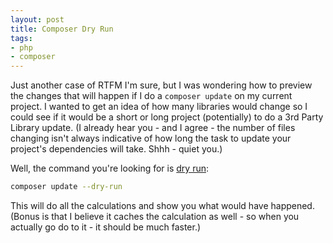 ```yaml
---
layout: post
title: Composer Dry Run
tags:
- php
- composer
---
```

Just another case of RTFM I'm sure, but I was wondering how to preview the changes that will happen if I do a `composer update` on my current project.  I wanted to get an idea of how many libraries would change so I could see if it would be a short or long project (potentially) to do a 3rd Party Library update. (I already hear you - and I agree - the number of files changing isn't always indicative of how long the task to update your project's dependencies will take. Shhh - quiet you.)

Well, the command you're looking for is [dry run](https://getcomposer.org/doc/03-cli.md#update):

```bash
composer update --dry-run
```

This will do all the calculations and show you what would have happened. (Bonus is that I believe it caches the calculation as well - so when you actually go do to it - it should be much faster.)